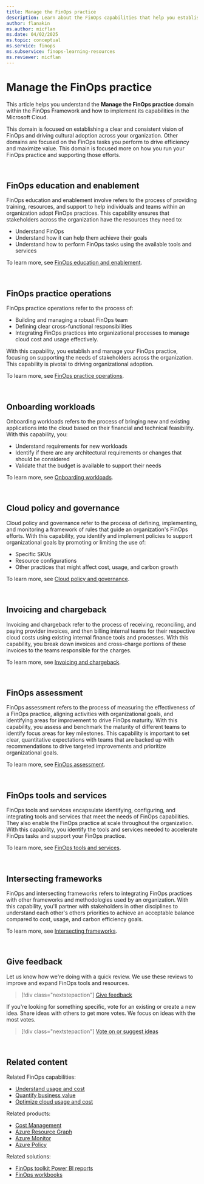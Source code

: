 ```yaml
---
title: Manage the FinOps practice
description: Learn about the FinOps capabilities that help you establish your FinOps practice and drive organizational accountability.
author: flanakin
ms.author: micflan
ms.date: 04/02/2025
ms.topic: conceptual
ms.service: finops
ms.subservice: finops-learning-resources
ms.reviewer: micflan
---
```


<!-- markdownlint-disable-next-line MD025 -->
# Manage the FinOps practice

This article helps you understand the **Manage the FinOps practice** domain within the FinOps Framework and how to implement its capabilities in the Microsoft Cloud.

This domain is focused on establishing a clear and consistent vision of FinOps and driving cultural adoption across your organization. Other domains are focused on the FinOps tasks you perform to drive efficiency and maximize value. This domain is focused more on how you run your FinOps practice and supporting those efforts.

<br>

## FinOps education and enablement

FinOps education and enablement involve refers to the process of providing training, resources, and support to help individuals and teams within an organization adopt FinOps practices. This capability ensures that stakeholders across the organization have the resources they need to:

- Understand FinOps
- Understand how it can help them achieve their goals
- Understand how to perform FinOps tasks using the available tools and services

To learn more, see [FinOps education and enablement](./education.md).

<br>

## FinOps practice operations

FinOps practice operations refer to the process of:

- Building and managing a robust FinOps team
- Defining clear cross-functional responsibilities
- Integrating FinOps practices into organizational processes to manage cloud cost and usage effectively. 

With this capability, you establish and manage your FinOps practice, focusing on supporting the needs of stakeholders across the organization. This capability is pivotal to driving organizational adoption.

To learn more, see [FinOps practice operations](./operations.md).

<br>

## Onboarding workloads

Onboarding workloads refers to the process of bringing new and existing applications into the cloud based on their financial and technical feasibility. With this capability, you:

- Understand requirements for new workloads
- Identify if there are any architectural requirements or changes that should be considered
- Validate that the budget is available to support their needs

To learn more, see [Onboarding workloads](./onboarding.md).

<br>

## Cloud policy and governance

Cloud policy and governance refer to the process of defining, implementing, and monitoring a framework of rules that guide an organization's FinOps efforts. With this capability, you identify and implement policies to support organizational goals by promoting or limiting the use of:

- Specific SKUs
- Resource configurations
- Other practices that might affect cost, usage, and carbon growth

To learn more, see [Cloud policy and governance](./governance.md).

<br>

## Invoicing and chargeback

Invoicing and chargeback refer to the process of receiving, reconciling, and paying provider invoices, and then billing internal teams for their respective cloud costs using existing internal finance tools and processes. With this capability, you break down invoices and cross-charge portions of these invoices to the teams responsible for the charges.

To learn more, see [Invoicing and chargeback](./invoicing-chargeback.md).

<br>

## FinOps assessment

FinOps assessment refers to the process of measuring the effectiveness of a FinOps practice, aligning activities with organizational goals, and identifying areas for improvement to drive FinOps maturity. With this capability, you assess and benchmark the maturity of different teams to identify focus areas for key milestones. This capability is important to set clear, quantitative expectations with teams that are backed up with recommendations to drive targeted improvements and prioritize organizational goals.

To learn more, see [FinOps assessment](./assessment.md).

<br>

## FinOps tools and services

FinOps tools and services encapsulate identifying, configuring, and integrating tools and services that meet the needs of FinOps capabilities. They also enable the FinOps practice at scale throughout the organization. With this capability, you identify the tools and services needed to accelerate FinOps tasks and support your FinOps practice.

To learn more, see [FinOps tools and services](./tools-services.md).

<br>

## Intersecting frameworks

FinOps and intersecting frameworks refers to integrating FinOps practices with other frameworks and methodologies used by an organization. With this capability, you'll partner with stakeholders in other disciplines to understand each other's others priorities to achieve an acceptable balance compared to cost, usage, and carbon efficiency goals.

To learn more, see [Intersecting frameworks](./intersecting-disciplines.md).

<br>

## Give feedback

Let us know how we're doing with a quick review. We use these reviews to improve and expand FinOps tools and resources.

> [!div class="nextstepaction"]
> [Give feedback](https://portal.azure.com/#view/HubsExtension/InProductFeedbackBlade/extensionName/FinOpsToolkit/cesQuestion/How%20easy%20or%20hard%20is%20it%20to%20use%20FinOps%20toolkit%20tools%20and%20resources%3F/cvaQuestion/How%20valuable%20is%20the%20FinOps%20toolkit%3F/surveyId/FTK0.9/bladeName/Guide.Framework/featureName/Capabilities.Manage)

If you're looking for something specific, vote for an existing or create a new idea. Share ideas with others to get more votes. We focus on ideas with the most votes.

> [!div class="nextstepaction"]
> [Vote on or suggest ideas](https://github.com/microsoft/finops-toolkit/issues?q=is%3Aissue+is%3Aopen+sort%3Areactions-%252B1-desc)

<br>

## Related content

Related FinOps capabilities:

- [Understand usage and cost](../understand/understand-cloud-usage-cost.md)
- [Quantify business value](../quantify/quantify-business-value.md)
- [Optimize cloud usage and cost](../optimize/optimize-cloud-usage-cost.md)

Related products:

- [Cost Management](/azure/cost-management-billing/costs/)
- [Azure Resource Graph](/azure/governance/resource-graph/)
- [Azure Monitor](/azure/azure-monitor/)
- [Azure Policy](/azure/governance/policy/)

Related solutions:

- [FinOps toolkit Power BI reports](../../toolkit/power-bi/reports.md)
- [FinOps workbooks](../../toolkit/workbooks/finops-workbooks-overview.md)

<br>
